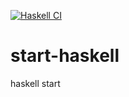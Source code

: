 [![Haskell CI](https://github.com/tebukurokun/start-haskell/actions/workflows/haskell.yml/badge.svg)](https://github.com/tebukurokun/start-haskell/actions/workflows/haskell.yml)

# start-haskell

haskell start
